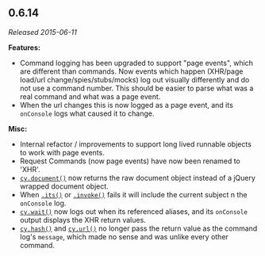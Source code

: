 ## 0.6.14

_Released 2015-06-11_

**Features:**

- Command logging has been upgraded to support "page events", which are
  different than commands. Now events which happen (XHR/page load/url
  change/spies/stubs/mocks) log out visually differently and do not use a
  command number. This should be easier to parse what was a real command and
  what was a page event.
- When the url changes this is now logged as a page event, and its `onConsole`
  logs what caused it to change.

**Misc:**

- Internal refactor / improvements to support long lived runnable objects to
  work with page events.
- Request Commands (now page events) have now been renamed to 'XHR'.
- [`cy.document()`](/api/commands/document) now returns the raw document object
  instead of a jQuery wrapped document object.
- When [`.its()`](/api/commands/its) or [`.invoke()`](/api/commands/invoke)
  fails it will include the current subject n the `onConsole` log.
- [`cy.wait()`](/api/commands/wait) now logs out when its referenced aliases,
  and its `onConsole` output displays the XHR return values.
- [`cy.hash()`](/api/commands/hash) and [`cy.url()`](/api/commands/url) no
  longer pass the return value as the command log's `message`, which made no
  sense and was unlike every other command.
